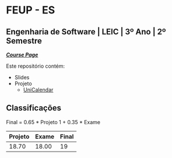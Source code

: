 # FEUP - ES

## Engenharia de Software | LEIC | 3º Ano | 2º Semestre


[***Course Page***](https://sigarra.up.pt/feup/pt/ucurr_geral.ficha_uc_view?pv_ocorrencia_id=484425)


Este repositório contém:
- Slides
- Projeto
   - [UniCalendar](./UniCalendar/)

## Classificações

Final = 0.65 * Projeto 1 + 0.35 * Exame

| Projeto | Exame | Final
|---|---|---
| 18.70 | 18.00 | 19
